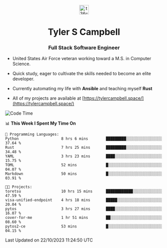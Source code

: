 <p align="center">
<a href="https://www.linkedin.com/in/t36campbell" target="blank"><img align="center" src="https://ik.imagekit.io/t36campbell/Portfolio/linkedin.png.original_m8bbGgPh6.png" alt="t36campbell" height="30" width="30" /></a>
</p>
<h1 align="center">Tyler S Campbell</h1>
<h3 align="center">Full Stack Software Engineer</h3>

* United States Air Force veteran working toward a M.S. in Computer Science.

* Quick study, eager to cultivate the skills needed to become an elite developer.

* Currently automating my life with **Ansible** and teaching myself **Rust**

* All of my projects are available at [https://tylercampbell.space/](https://tylercampbell.space/)

<!--START_SECTION:waka-->
![Code Time](http://img.shields.io/badge/Code%20Time-2%2C910%20hrs%2026%20mins-blue)

📊 **This Week I Spent My Time On** 

```text
💬 Programming Languages: 
Python                   8 hrs 6 mins        █████████░░░░░░░░░░░░░░░░   37.64 % 
Rust                     7 hrs 25 mins       █████████░░░░░░░░░░░░░░░░   34.48 % 
YAML                     3 hrs 23 mins       ████░░░░░░░░░░░░░░░░░░░░░   15.75 % 
TOML                     52 mins             █░░░░░░░░░░░░░░░░░░░░░░░░   04.07 % 
Markdown                 50 mins             █░░░░░░░░░░░░░░░░░░░░░░░░   03.91 % 

🐱‍💻 Projects: 
toretsu                  10 hrs 15 mins      ████████████░░░░░░░░░░░░░   47.59 % 
visa-unified-endpoint    4 hrs 18 mins       █████░░░░░░░░░░░░░░░░░░░░   20.04 % 
pytos                    3 hrs 27 mins       ████░░░░░░░░░░░░░░░░░░░░░   16.07 % 
cover-for-me             1 hr 51 mins        ██░░░░░░░░░░░░░░░░░░░░░░░   08.60 % 
pytos2-ce                53 mins             █░░░░░░░░░░░░░░░░░░░░░░░░   04.15 % 
```


 Last Updated on 22/10/2023 11:24:50 UTC
<!--END_SECTION:waka-->
